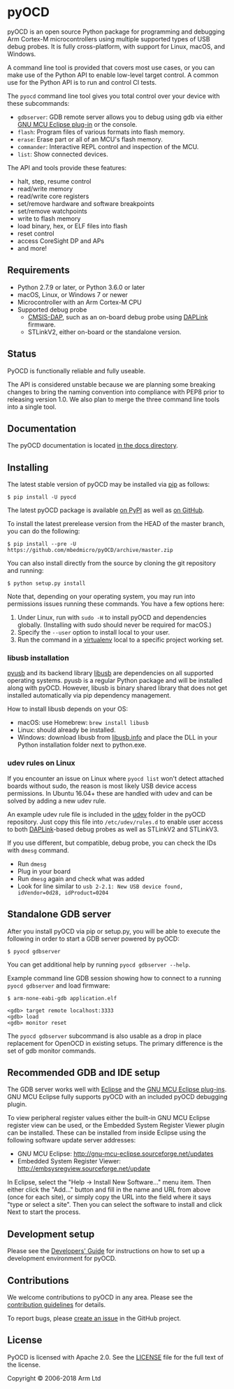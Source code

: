 pyOCD
=====

pyOCD is an open source Python package for programming and debugging Arm Cortex-M microcontrollers
using multiple supported types of USB debug probes. It is fully cross-platform, with support for
Linux, macOS, and Windows.

A command line tool is provided that covers most use cases, or you can make use of the Python
API to enable low-level target control. A common use for the Python API is to run and control CI
tests.

The `pyocd` command line tool gives you total control over your device with these subcommands:

- `gdbserver`: GDB remote server allows you to debug using gdb via either
    [GNU MCU Eclipse plug-in](https://gnu-mcu-eclipse.github.io/) or the console.
- `flash`: Program files of various formats into flash memory.
- `erase`: Erase part or all of an MCU's flash memory.
- `commander`: Interactive REPL control and inspection of the MCU.
- `list`: Show connected devices.

The API and tools provide these features:

-  halt, step, resume control
-  read/write memory
-  read/write core registers
-  set/remove hardware and software breakpoints
-  set/remove watchpoints
-  write to flash memory
-  load binary, hex, or ELF files into flash
-  reset control
-  access CoreSight DP and APs
-  and more!


Requirements
------------

- Python 2.7.9 or later, or Python 3.6.0 or later
- macOS, Linux, or Windows 7 or newer
- Microcontroller with an Arm Cortex-M CPU
- Supported debug probe
  - [CMSIS-DAP](http://www.keil.com/pack/doc/CMSIS/DAP/html/index.html), such as an on-board debug
    probe using [DAPLink](https://os.mbed.com/handbook/DAPLink) firmware.
  - STLinkV2, either on-board or the standalone version.


Status
------

PyOCD is functionally reliable and fully useable.

The API is considered unstable because we are planning some breaking changes to bring the naming
convention into compliance with PEP8 prior to releasing version 1.0. We also plan to merge the three
command line tools into a single tool.


Documentation
-------------

The pyOCD documentation is located [in the docs directory](docs/).


Installing
----------

The latest stable version of pyOCD may be installed via [pip](https://pip.pypa.io/en/stable/index.html)
as follows:

```
$ pip install -U pyocd
```

The latest pyOCD package is available [on PyPI](https://pypi.python.org/pypi/pyOCD/) as well as
[on GitHub](https://github.com/mbedmicro/pyOCD/releases).

To install the latest prerelease version from the HEAD of the master branch, you can do
the following:

```
$ pip install --pre -U https://github.com/mbedmicro/pyOCD/archive/master.zip
```

You can also install directly from the source by cloning the git repository and running:

```
$ python setup.py install
```

Note that, depending on your operating system, you may run into permissions issues running these commands.
You have a few options here:

1. Under Linux, run with `sudo -H` to install pyOCD and dependencies globally. (Installing with sudo
   should never be required for macOS.)
2. Specify the `--user` option to install local to your user.
3. Run the command in a [virtualenv](https://virtualenv.pypa.io/en/latest/)
   local to a specific project working set.

### libusb installation

[pyusb](https://github.com/pyusb/pyusb) and its backend library [libusb](https://libusb.info/) are
dependencies on all supported operating systems. pyusb is a regular Python package and will be
installed along with pyOCD. However, libusb is binary shared library that does not get installed
automatically via pip dependency management.

How to install libusb depends on your OS:

- macOS: use Homebrew: `brew install libusb`
- Linux: should already be installed.
- Windows: download libusb from [libusb.info](https://libusb.info/) and place the DLL in your Python
  installation folder next to python.exe.

### udev rules on Linux

If you encounter an issue on Linux where `pyocd list` won't detect attached boards without
sudo, the reason is most likely USB device access permissions. In Ubuntu 16.04+ these are handled
with udev and can be solved by adding a new udev rule.

An example udev rule file is included in the [udev](https://github.com/mbedmicro/pyOCD/tree/master/udev)
folder in the pyOCD repository. Just copy this file into `/etc/udev/rules.d` to enable user access
to both [DAPLink](https://os.mbed.com/handbook/DAPLink)-based debug probes as well as STLinkV2 and
STLinkV3.

If you use different, but compatible, debug probe, you can check the IDs with ``dmesg`` command.

   -  Run ``dmesg``
   -  Plug in your board
   -  Run ``dmesg`` again and check what was added
   -  Look for line similar to ``usb 2-2.1: New USB device found, idVendor=0d28, idProduct=0204``


Standalone GDB server
---------------------

After you install pyOCD via pip or setup.py, you will be able to execute the following in order to
start a GDB server powered by pyOCD:

```
$ pyocd gdbserver
```

You can get additional help by running ``pyocd gdbserver --help``.

Example command line GDB session showing how to connect to a running `pyocd gdbserver` and load
firmware:

```
$ arm-none-eabi-gdb application.elf

<gdb> target remote localhost:3333
<gdb> load
<gdb> monitor reset
```

The `pyocd gdbserver` subcommand is also usable as a drop in place replacement for OpenOCD in
existing setups. The primary difference is the set of gdb monitor commands.


Recommended GDB and IDE setup
-----------------------------

The GDB server works well with [Eclipse](https://www.eclipse.org/) and the [GNU MCU Eclipse
plug-ins](https://gnu-mcu-eclipse.github.io/). GNU MCU Eclipse fully supports pyOCD with an included
pyOCD debugging plugin.

To view peripheral register values either the built-in GNU MCU Eclipse register view can be used, or
the Embedded System Register Viewer plugin can be installed. These can be installed from inside
Eclipse using the following software update server addresses:

- GNU MCU Eclipse: http://gnu-mcu-eclipse.sourceforge.net/updates
- Embedded System Register Viewer: http://embsysregview.sourceforge.net/update

In Eclipse, select the "Help -> Install New Software…" menu item. Then either click the "Add…"
button and fill in the name and URL from above (once for each site), or simply copy the URL into the
field where it says "type or select a site". Then you can select the software to install and click
Next to start the process.


Development setup
-----------------

Please see the [Developers' Guide](docs/DEVELOPERS_GUIDE.md) for instructions on how to set up a
development environment for pyOCD.


Contributions
-------------

We welcome contributions to pyOCD in any area. Please see the [contribution
guidelines](CONTRIBUTING.md) for details.

To report bugs, please [create an issue](https://github.com/mbedmicro/pyOCD/issues/new) in the
GitHub project.


License
-------

PyOCD is licensed with Apache 2.0. See the [LICENSE](LICENSE) file for the full text of the license.

Copyright © 2006-2018 Arm Ltd
